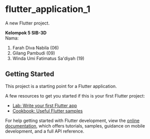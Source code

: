 # flutter_application_1

A new Flutter project.  
  
**Kelompok 5 SIB-3D**    
Nama:
1. Farah Diva Nabila (06)
2. Gilang Pambudi (09)
3. Winda Umi Fatimatus Sa'diyah (19)

## Getting Started

This project is a starting point for a Flutter application.

A few resources to get you started if this is your first Flutter project:

- [Lab: Write your first Flutter app](https://docs.flutter.dev/get-started/codelab)
- [Cookbook: Useful Flutter samples](https://docs.flutter.dev/cookbook)

For help getting started with Flutter development, view the
[online documentation](https://docs.flutter.dev/), which offers tutorials,
samples, guidance on mobile development, and a full API reference.
